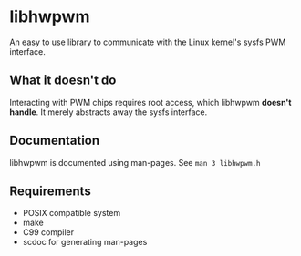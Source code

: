# libhwpwm

An easy to use library to communicate with the Linux kernel's sysfs PWM interface.

## What it doesn't do

Interacting with PWM chips requires root access, which libhwpwm __doesn't handle__. It merely abstracts away the sysfs interface.

## Documentation

libhwpwm is documented using man-pages. See `man 3 libhwpwm.h`

## Requirements

- POSIX compatible system
- make
- C99 compiler
- scdoc for generating man-pages
